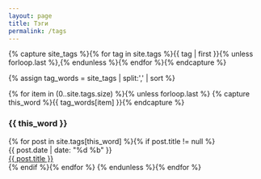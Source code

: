 ```yaml
---
layout: page
title: Тэги
permalink: /tags
---
```


<!-- Get the tag name for every tag on the site and set them
to the `site_tags` variable. -->
{% capture site_tags %}{% for tag in site.tags %}{{ tag | first }}{% unless forloop.last %},{% endunless %}{% endfor %}{% endcapture %}

<!-- `tag_words` is a sorted array of the tag names. -->
{% assign tag_words = site_tags | split:',' | sort %}

<div>
  {% for item in (0..site.tags.size) %}{% unless forloop.last %}
    {% capture this_word %}{{ tag_words[item] }}{% endcapture %}
    <h3 id="{{ this_word | cgi_escape }}">{{ this_word }}</h3>
    {% for post in site.tags[this_word] %}{% if post.title != null %}
      <div style="clear: both;"></div>
      <div class="post">
        <div class="post-date">{{ post.date | date: "%d %b" }}</div>
        <div class="post-title"><a href="{{ post.url | prepend: site.baseurl }}">{{ post.title }}</a></div>
      </div>
    {% endif %}{% endfor %}
  {% endunless %}{% endfor %}
</div>
